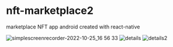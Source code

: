 # nft-marketplace2
marketplace NFT  app   android created with react-native


![simplescreenrecorder-2022-10-25_16 56 33](https://user-images.githubusercontent.com/97806169/197871421-542a3964-3fdc-4fc3-8221-525b2cbc8b6a.gif)
![details](https://user-images.githubusercontent.com/97806169/197871449-bc382b08-337a-4edb-9c0f-d708ec74ec7a.png)
![details2](https://user-images.githubusercontent.com/97806169/197871461-17cfd19a-ec6d-4e65-b9aa-c9f3b00c293c.png)

